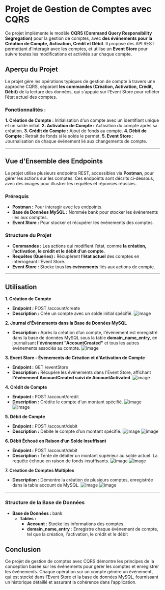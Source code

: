 # Projet de Gestion de Comptes avec CQRS
Ce projet implémente le modèle **CQRS (Command Query Responsibility Segregation)** pour la gestion de comptes, avec **des événements pour la Création de Compte, Activation, Crédit et Débit**.
Il propose des API REST permettant d'interagir avec les comptes, et utilise un **Event Store** pour suivre toutes les modifications et activités sur chaque compte.

## Aperçu du Projet
Le projet gère les opérations typiques de gestion de compte à travers une approche CQRS, séparant **les commandes (Création, Activation, Crédit, Débit)** de la lecture des données, qui s'appuie sur l’Event Store pour refléter l’état actuel des comptes.

### Fonctionnalités :
**1. Création de Compte :** Initialisation d'un compte avec un identifiant unique et un solde initial.
**2. Activation de Compte :** Activation du compte après sa création.
**3. Crédit de Compte :** Ajout de fonds au compte.
**4. Débit de Compte :** Retrait de fonds si le solde le permet.
**5. Event Store :** Journalisation de chaque événement lié aux changements de compte.

--- 

## Vue d'Ensemble des Endpoints
Le projet utilise plusieurs endpoints REST, accessibles via **Postman**, pour gérer les actions sur les comptes. Ces endpoints sont décrits ci-dessous, avec des images pour illustrer les requêtes et réponses réussies.

### Prérequis
* **Postman :** Pour interagir avec les endpoints.
* **Base de Données MySQL :** Nommée bank pour stocker les événements liés aux comptes.
* **Event Store :** Pour stocker et récupérer les événements des comptes.

### Structure du Projet
* **Commandes :** Les actions qui modifient l’état, comme **la création, l’activation, le crédit et le débit d’un compte**.
* **Requêtes (Queries) :** Récupèrent **l’état actuel** des comptes en interrogeant l’Event Store.
* **Event Store :** Stocke tous **les événements** liés aux actions de compte.

---

## Utilisation

**1. Création de Compte**
* **Endpoint :** POST /account/create
* **Description :** Crée un compte avec un solde initial spécifié.
![image](https://github.com/user-attachments/assets/c7885e4c-6a6e-4ff0-987b-740b6dfbcdaa)

**2. Journal d'Événements dans la Base de Données MySQL**
* **Description :** Après la création d’un compte, l'événement est enregistré dans la base de données MySQL sous la table **domain_name_entry**, en journalisant **l'événement "AccountCreated"** et tous les autres événements associés au compte.
![image](https://github.com/user-attachments/assets/d79281a7-a4a8-45dc-906f-0077faacef4f)

**3. Event Store - Événements de Création et d'Activation de Compte**
* **Endpoint :** GET /eventStore
* **Description :** Récupère les événements dans l'Event Store, affichant **l'événement AccountCreated suivi de AccountActivated**.
![image](https://github.com/user-attachments/assets/22e93a90-8b26-4c4c-afc6-aed85e868da8)

**4. Crédit de Compte**
* **Endpoint :** POST /account/credit
* **Description :** Crédite le compte d'un montant spécifié.
![image](https://github.com/user-attachments/assets/34b7b797-b3e1-442e-88bc-7372382c78bc)
![image](https://github.com/user-attachments/assets/a7a77b3f-8f6a-4624-8f8b-c054908ea800)

**5. Débit de Compte**
* **Endpoint :** POST /account/debit
* **Description :** Débite le compte d'un montant spécifié.
![image](https://github.com/user-attachments/assets/2b9dd8a8-def4-4729-9965-98342ec60933)
![image](https://github.com/user-attachments/assets/6d9897d5-e5a4-4987-b0dd-45d58f2e4f6b)

**6. Débit Échoué en Raison d’un Solde Insuffisant**
* **Endpoint :** POST /account/debit
* **Description :** Tente de débiter un montant supérieur au solde actuel. La requête échoue en raison de fonds insuffisants.
![image](https://github.com/user-attachments/assets/346f7024-735c-42cd-b9b9-1b99612d6377)
![image](https://github.com/user-attachments/assets/87656085-6546-4f82-928b-911c387a85a2)

**7. Création de Comptes Multiples**
* **Description :** Démontre la création de plusieurs comptes, enregistrée dans la table account de MySQL.
![image](https://github.com/user-attachments/assets/4b53be5a-b1c7-4014-a3cb-f5b675f32235)
![image](https://github.com/user-attachments/assets/435afa5c-0551-47ed-9371-7d2267490c38)

---

### Structure de la Base de Données
* **Base de Données :** bank
  * **Tables :**
     * **Account** : Stocke les informations des comptes.
     * **domain_name_entry** : Enregistre chaque événement de compte, tel que la création, l'activation, le crédit et le débit

## Conclusion
Ce projet de gestion de comptes avec CQRS démontre les principes de la conception basée sur les événements pour gérer les comptes et enregistrer les événements.
Chaque opération sur un compte génère un événement, qui est stocké dans l’Event Store et la base de données MySQL, fournissant un historique détaillé et assurant la cohérence dans l’application.







